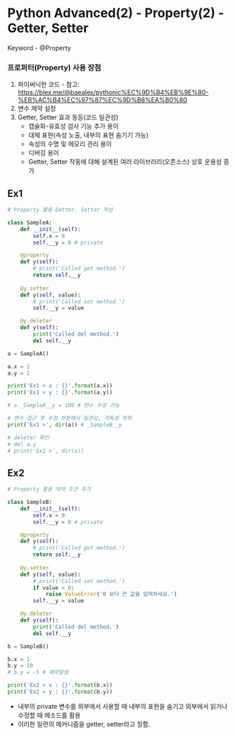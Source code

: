 # Python Advanced(2) - Property(2) - Getter, Setter
Keyword - @Property

### 프로퍼터(Property) 사용 장점
1. 파이써닉한 코드 - 참고: https://blex.me/@baealex/pythonic%EC%9D%B4%EB%9E%80-%EB%AC%B4%EC%97%87%EC%9D%B8%EA%B0%80
2. 변수 제약 설정
3. Getter, Setter 효과 동등(코드 일관성)
   - 캡슐화-유효성 검사 기능 추가 용이
   - 대체 표현(속성 노출, 내부의 표현 숨기기 가능)
   - 속성의 수명 및 메모리 관리 용이
   - 디버깅 용이
   - Getter, Setter 작동에 대해 설계된 여러 라이브러리(오픈소스) 상호 운용성 증가



## Ex1
```python
# Property 활용 Getter, Setter 작성

class SampleA:
    def __init__(self):
        self.x = 0
        self.__y = 0 # private

    @property
    def y(self):
        # print('Called get method.')
        return self.__y
    
    @y.setter
    def y(self, value):
        # print('Called set method.')
        self.__y = value

    @y.deleter
    def y(self):
        print('Called del method.')
        del self.__y

a = SampleA()

a.x = 1
a.y = 2

print('Ex1 > x : {}'.format(a.x))
print('Ex1 > y : {}'.format(a.y))

# a._SampleA__y = 100 # 변수 수정 가능

# 변수 접근 후 수정 부분에서 일관성, 가독성 하락
print('Ex1 >', dir(a)) # _SampleB__y

# deleter 확인
# del a.y
# print('Ex1 >', dir(a))

```
## Ex2
```python
# Property 활용 제약 조건 추가

class SampleB:
    def __init__(self):
        self.x = 0
        self.__y = 0 # private

    @property
    def y(self):
        # print('Called get method.')
        return self.__y
    
    @y.setter
    def y(self, value):
        # print('Called set method.')
        if value < 0:
            raise ValueError('0 보다 큰 값을 입력하세요.')
        self.__y = value

    @y.deleter
    def y(self):
        print('Called del method.')
        del self.__y

b = SampleB()

b.x = 1
b.y = 10
# b.y = -5 # 예외발생

print('Ex2 > x : {}'.format(b.x))
print('Ex2 > y : {}'.format(b.y))
```

- 내부의 private 변수를 외부에서 사용할 때 내부의 표현을 숨기고 외부에서 읽거나 수정할 때 메소드를 활용
- 이러한 일련의 메커니즘을 getter, setter라고 칭함.